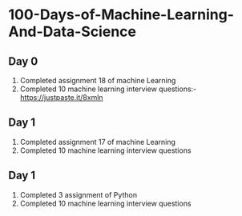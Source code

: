 # 100-Days-of-Machine-Learning-And-Data-Science
## Day 0
1. Completed assignment 18 of machine Learning 
2. Completed 10 machine learning interview questions:- https://justpaste.it/8xmln
## Day 1
1. Completed assignment 17 of machine Learning 
2. Completed 10 machine learning interview questions

## Day 1
1. Completed 3 assignment  of Python
2. Completed 10 machine learning interview questions

